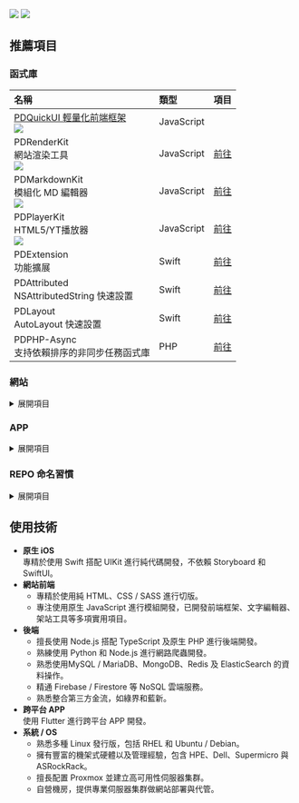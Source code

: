 [![](https://img.shields.io/badge/點擊查看-報價-44dd44)](https://github.com/pardnchiu/pardnchiu/blob/main/price.zh.md) [![](https://img.shields.io/badge/read-English%20Version-ffffff)](https://github.com/pardnchiu/pardnchiu/blob/main/README.en.md)

## 推薦項目

### 函式庫

| 名稱 | 類型 | 項目 |
| :- | :- | :- |
| [PDQuickUI 輕量化前端框架<br>![](https://img.shields.io/jsdelivr/npm/hw/pdquickui)](https://github.com/pardnchiu/PDQuickUI)| JavaScript |  |
| PDRenderKit<br>網站渲染工具<br>![](https://img.shields.io/jsdelivr/npm/hw/pdrenderkit) | JavaScript |  [前往](https://github.com/pardnchiu/PDRenderKit) |
| PDMarkdownKit<br>模組化 MD 編輯器<br>![](https://img.shields.io/jsdelivr/npm/hw/pdmarkdownkit) | JavaScript |  [前往](https://github.com/pardnchiu/PDMarkdownKit) |
| PDPlayerKit<br>HTML5/YT播放器<br>![](https://img.shields.io/jsdelivr/npm/hw/pdplayerkit) | JavaScript |   [前往](https://github.com/pardnchiu/PDPlayerKit) |
| PDExtension<br>功能擴展 | Swift |  [前往](https://github.com/pardnchiu/swift-PDExtension) |
| PDAttributed<br>NSAttributedString 快速設置 | Swift |  [前往](https://github.com/pardnchiu/swift-PDAttributed) |
| PDLayout<br>AutoLayout 快速設置 | Swift |  [前往](https://github.com/pardnchiu/swift-PDLayout) |
| PDPHP-Async<br>支持依賴排序的非同步任務函式庫 | PHP |  [前往](https://github.com/pardnchiu/PDPHP-Async) |

### 網站

<details>
<summary>展開項目</summary>

| 名稱 | 描述 | 項目 |
| :- | :- | :- | 
| JOBALL 找專家 | 媒合平台 | [前往](https://joball.tw) |
| Website Builder | 網頁工具 | [前往](https://github.com/pardnchiu/website-builder) |
| Web Template | 網站純前端範例合輯 | [前往](https://github.com/pardnchiu/web-template) |
| CSS Pokemon Quest | 寶可夢探險頭像 (CSS繪圖) | [前往](https://github.com/pardnchiu/css-pokemon-quest) |

</details>

### APP

<details>
<summary>展開項目</summary>

| 名稱 | 狀態 | 類型 | 項目 |
| :- | :- | :- | :- |
| JOBALL 接洽 | 已下架 | iOS | [前往](https://appadvice.com/app/joball-e6-8e-a5-e6-b4-bd/1272878907.amp) |
| NEEDS 開箱 | 已下架 | iOS | [前往](https://appadvice.com/app/e9-96-8b-e7-ae-b1/1460355322.amp) |
| Firebase Messaging | 範例 | iOS | [前往](https://github.com/pardnchiu/ios-firebase-messaging) |
| Moneybook | 範例 | iOS | [前往](https://github.com/pardnchiu/ios-moneybook) |

</details>

### REPO 命名習慣

<details>
<summary>展開項目</summary>

| 前綴 | 描述 | 連結 |
| :- | :- | :- |
| `PD*` | 模組 | [前往](https://github.com/pardnchiu?tab=repositories&q=PD) |
| `ios-*` | iOS 範例 | [前往](https://github.com/pardnchiu?tab=repositories&q=ios-) |
| `swift-*` | Swift 範例 | [前往](https://github.com/pardnchiu?tab=repositories&q=swift-) |
| `web-*` | Web 範例 | [前往](https://github.com/pardnchiu?tab=repositories&q=web-) |
| `css-*` | CSS 範例 | [前往](https://github.com/pardnchiu?tab=repositories&q=css-) |
| `nodejs-*` | Node.js 範例 | [前往](https://github.com/pardnchiu?tab=repositories&q=nodejs-) |
| `php-*` | PHP 範例 | [前往](https://github.com/pardnchiu?tab=repositories&q=php-) |
| `flutter-*` | Flutter 範例 | [前往](https://github.com/pardnchiu?tab=repositories&q=flutter-) |
| `kotlin-*` | Kotlin 範例 | [前往](https://github.com/pardnchiu?tab=repositories&q=kotlin-) |
| `vscode-*` | VSCode 擴展 | [前往](https://github.com/pardnchiu?tab=repositories&q=vscode-) |

</details>

## 使用技術

- **原生 iOS**<br>
  專精於使用 Swift 搭配 UIKit 進行純代碼開發，不依賴 Storyboard 和 SwiftUI。
- **網站前端**<br>
   - 專精於使用純 HTML、CSS / SASS 進行切版。
   - 專注使用原生 JavaScript 進行模組開發，已開發前端框架、文字編輯器、架站工具等多項實用項目。
- **後端**<br>
   - 擅長使用 Node.js 搭配 TypeScript 及原生 PHP 進行後端開發。
   - 熟練使用 Python 和 Node.js 進行網路爬蟲開發。
   - 熟悉使用MySQL / MariaDB、MongoDB、Redis 及 ElasticSearch 的資料操作。
   - 精通 Firebase / Firestore 等 NoSQL 雲端服務。
   - 熟悉整合第三方金流，如綠界和藍新。
- **跨平台 APP**<br>
  使用 Flutter 進行跨平台 APP 開發。
- **系統 / OS**
   - 熟悉多種 Linux 發行版，包括 RHEL 和 Ubuntu / Debian。
   - 擁有豐富的機架式硬體以及管理經驗，包含 HPE、Dell、Supermicro 與 ASRockRack。
   - 擅長配置 Proxmox 並建立高可用性伺服器集群。
   - 自營機房，提供專業伺服器集群做網站部署與代管。
